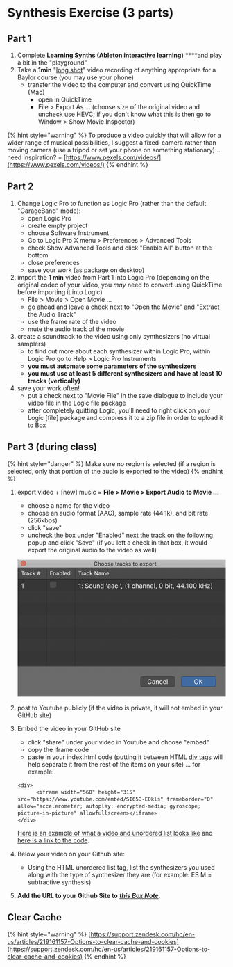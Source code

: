 # Synthesis Exercise \(3 parts\)

## Part 1

1. Complete [**Learning Synths \(Ableton interactive learning\)**](https://learningsynths.ableton.com/) ****and play a bit in the "playground"
2. Take a **1min** "[long shot](https://en.wikipedia.org/wiki/Long_take)" video recording of anything appropriate for a Baylor course \(you may use your phone\)
   * transfer the video to the computer and convert using QuickTime \(Mac\)
     * open in QuickTime
     * File &gt; Export As ... \(choose size of the original video and uncheck use HEVC; if you don't know what this is then go to Window &gt; Show Movie Inspector\)

{% hint style="warning" %}
To produce a video quickly that will allow for a wider range of musical possibilities, I suggest a fixed-camera rather than moving camera \(use a tripod or set your phone on something stationary\) ... need inspiration? = [https://www.pexels.com/videos/](https://www.pexels.com/videos/)
{% endhint %}

## Part 2

1. Change Logic Pro to function as Logic Pro \(rather than the default "GarageBand" mode\):
   * open Logic Pro
   * create empty project
   * choose Software Instrument
   * Go to Logic Pro X menu &gt; Preferences &gt; Advanced Tools
   * check Show Advanced Tools and click "Enable All" button at the bottom
   * close preferences
   * save your work \(as package on desktop\)
2. import the **1 min** video from Part 1 into Logic Pro \(depending on the original codec of your video, you _may_ need to convert using QuickTime before importing it into Logic\)
   * File &gt; Movie &gt; Open Movie ...
   * go ahead and leave a check next to "Open the Movie" and "Extract the Audio Track"
   * use the frame rate of the video
   * mute the audio track of the movie
3. create a soundtrack to the video using only synthesizers \(no virtual samplers\)
   * to find out more about each synthesizer within Logic Pro, within Logic Pro go to Help &gt; Logic Pro Instruments
   * **you must automate some parameters of the synthesizers**
   * **you must use at least 5 different synthesizers and have at least 10 tracks \(vertically\)**
4. save your work often!
   * put a check next to "Movie File" in the save dialogue to include your video file in the Logic file package
   * after completely quitting Logic, you'll need to right click on your Logic \[file\] package and compress it to a zip file in order to upload it to Box

## Part 3 \(during class\)

{% hint style="danger" %}
Make sure no region is selected \(if a region is selected, only that portion of the audio is exported to the video\)
{% endhint %}

1. export video + \[new\] music = **File &gt; Movie &gt; Export Audio to Movie ...**

   * choose a name for the video
   * choose an audio format \(AAC\), sample rate \(44.1k\), and bit rate \(256kbps\)
   * click "save"
   * uncheck the box under "Enabled" next the track on the following popup and click "Save" \(if you left a check in that box, it would export the original audio to the video as well\)

   ![](../../../.gitbook/assets/screen-shot-2020-01-27-at-12.18.23-pm.png) 

2. post to Youtube publicly \(if the video is private, it will not embed in your GitHub site\)
3. Embed the video in your GitHub site

   * click "share" under your video in Youtube and choose "embed"
   * copy the iframe code
   * paste in your index.html code \(putting it between HTML [div tags](https://www.w3schools.com/tags/tag_div.asp) will help separate it from the rest of the items on your site\) ... for example:

   ```text
   <div>
         <iframe width="560" height="315" src="https://www.youtube.com/embed/SI65D-E0kls" frameborder="0" allow="accelerometer; autoplay; encrypted-media; gyroscope; picture-in-picture" allowfullscreen></iframe>
   </div>
   ```

   [Here is an example of what a video and unordered list looks like](https://benjohansen.github.io/video/index.html) and [here is a link to the code](https://github.com/benjohansen/benjohansen.github.io/blob/master/video/index.html).

4. Below your video on your Github site:
   * Using the HTML unordered list tag, list the synthesizers you used along with the type of synthesizer they are \(for example: ES M = subtractive synthesis\)
5. **Add the URL to your Github Site to** [_**this Box Note**_](https://baylor.box.com/s/vw73z5p2288fj8x39of3oa6b1pxtksju)_**.**_

## Clear Cache

{% hint style="warning" %}
[https://support.zendesk.com/hc/en-us/articles/219161157-Options-to-clear-cache-and-cookies](https://support.zendesk.com/hc/en-us/articles/219161157-Options-to-clear-cache-and-cookies)
{% endhint %}

